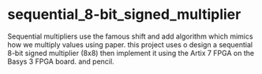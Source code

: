 # sequential_8-bit_signed_multiplier
Sequential multipliers use the famous shift and add algorithm which mimics how we multiply values using paper. this project uses o design a sequential 8-bit signed multiplier (8x8) then implement it using the Artix 7 FPGA on the Basys 3 FPGA board. and pencil. 
